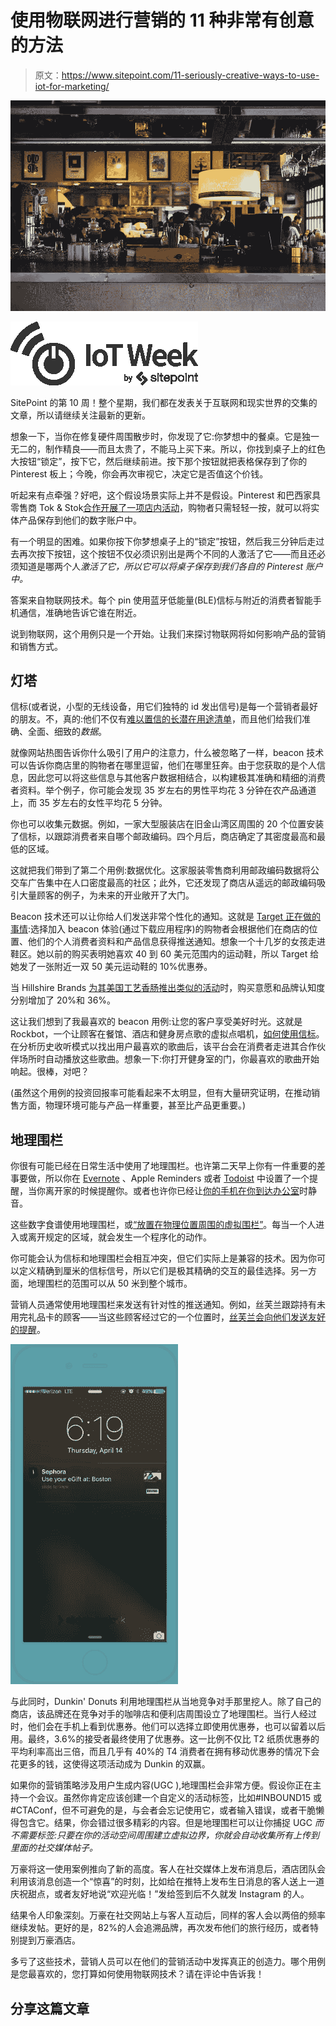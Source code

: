 # 使用物联网进行营销的 11 种非常有创意的方法

> 原文：<https://www.sitepoint.com/11-seriously-creative-ways-to-use-iot-for-marketing/>

![A busy venue](img/304ef18775b9b2ded0970ae44de6d1f4.png)

![IoTWeek_Gray](img/defe243339c5bf160966142955834754.png)

SitePoint 的第 10 周！整个星期，我们都在发表关于互联网和现实世界的交集的文章，所以请继续关注最新的更新。

想象一下，当你在修复硬件周围散步时，你发现了它:你梦想中的餐桌。它是独一无二的，制作精良——而且太贵了，不能马上买下来。所以，你找到桌子上的红色大按钮“锁定”，按下它，然后继续前进。按下那个按钮就把表格保存到了你的 Pinterest 板上；今晚，你会再次审视它，决定它是否值这个价钱。

听起来有点牵强？好吧，这个假设场景实际上并不是假设。Pinterest 和巴西家具零售商 Tok & Stok[合作开展了一项店内活动](http://www.adweek.com/news/technology/pinterests-real-world-pins-let-store-shoppers-save-real-items-virtual-boards-171815)，购物者只需轻轻一按，就可以将实体产品保存到他们的数字账户中。

有一个明显的困难。如果你按下你梦想桌子上的“锁定”按钮，然后我三分钟后走过去再次按下按钮，这个按钮不仅必须识别出是两个不同的人激活了它——而且还必须知道是哪两个人*激活了它，所以它可以将桌子保存到我们各自的 Pinterest 账户中。*

答案来自物联网技术。每个 pin 使用蓝牙低能量(BLE)信标与附近的消费者智能手机通信，准确地告诉它谁在附近。

说到物联网，这个用例只是一个开始。让我们来探讨物联网将如何影响产品的营销和销售方式。

## 灯塔

信标(或者说，小型的无线设备，用它们独特的 id 发出信号)是每一个营销者最好的朋友。不，真的:他们不仅有[难以置信的长潜在用途清单](http://blog.mowowstudios.com/2015/02/100-use-cases-examples-ibeacon-technology/)，而且他们给我们准确、全面、细致的*数据*。

就像网站热图告诉你什么吸引了用户的注意力，什么被忽略了一样，beacon 技术可以告诉你商店里的购物者在哪里逗留，他们在哪里狂奔。由于您获取的是个人信息，因此您可以将这些信息与其他客户数据相结合，以构建极其准确和精细的消费者资料。举个例子，你可能会发现 35 岁左右的男性平均花 3 分钟在农产品通道上，而 35 岁左右的女性平均花 5 分钟。

你也可以收集元数据。例如，一家大型服装店在旧金山湾区周围的 20 个位置安装了信标，以跟踪消费者来自哪个邮政编码。四个月后，商店确定了其密度最高和最低的区域。

这就把我们带到了第二个用例:数据优化。这家服装零售商利用邮政编码数据将公交车广告集中在人口密度最高的社区；此外，它还发现了商店从遥远的邮政编码吸引大量顾客的例子，为未来的开业敞开了大门。

Beacon 技术还可以让你给人们发送非常个性化的通知。这就是 [Target 正在做的事情](http://digiday.com/brands/target-beacons/):选择加入 beacon 体验(通过下载应用程序)的购物者会根据他们在商店的位置、他们的个人消费者资料和产品信息获得推送通知。想象一个十几岁的女孩走进鞋区。她以前的购买表明她喜欢 40 到 60 美元范围内的运动鞋，所以 Target 给她发了一张附近一双 50 美元运动鞋的 10%优惠券。

当 Hillshire Brands [为其美国工艺香肠推出类似的活动](http://www.adweek.com/news/technology/hillshire-brands-sees-20-jump-purchase-intent-beacons-159042)时，购买意愿和品牌认知度分别增加了 20%和 36%。

这让我们想到了我最喜欢的 beacon 用例:让您的客户享受美好时光。这就是 Rockbot，一个让顾客在餐馆、酒店和健身房点歌的虚拟点唱机，[如何使用信标](https://kontakt.io/blog/rockbot-use-case-infographic/)。在分析历史收听模式以找出用户最喜欢的歌曲后，该平台会在消费者走进其合作伙伴场所时自动播放这些歌曲。想象一下:你打开健身室的门，你最喜欢的歌曲开始响起。很棒，对吧？

(虽然这个用例的投资回报率可能看起来不太明显，但有大量研究证明，在推动销售方面，物理环境可能与产品一样重要，甚至比产品更重要。)

## 地理围栏

你很有可能已经在日常生活中使用了地理围栏。也许第二天早上你有一件重要的差事要做，所以你在 [Evernote](http://evernote.com) 、Apple Reminders 或者 [Todoist](https://todoist.com/) 中设置了一个提醒，当你离开家的时候提醒你。或者也许你已经让[你的手机在你到达办公室](https://ifttt.com/recipes/164966-mute-your-android-phone-when-you-arrive-at-work)时静音。

这些数字食谱使用地理围栏，或[“放置在物理位置周围的虚拟围栏”](https://solutionslab.vzw.com/article/sls-261-what-is-geofencing-and-how-can-it-help-your-marketing/)。每当一个人进入或离开规定的区域，就会发生一个程序化的动作。

你可能会认为信标和地理围栏会相互冲突，但它们实际上是兼容的技术。因为你可以定义精确到厘米的信标信号，所以它们是极其精确的交互的最佳选择。另一方面，地理围栏的范围可以从 50 米到整个城市。

营销人员通常使用地理围栏来发送有针对性的推送通知。例如，丝芙兰跟踪持有未用完礼品卡的顾客——当这些顾客经过它的一个位置时，[丝芙兰会向他们发送友好的提醒](http://info.localytics.com/blog/5-real-app-examples-of-killer-geofencing-push-notifications)。

[![Geofencing push notification](img/80e2e3ba622748a6e4ef86eb404cf138.png)](http://info.localytics.com/blog/5-real-app-examples-of-killer-geofencing-push-notifications)

与此同时，Dunkin' Donuts 利用地理围栏从当地竞争对手那里挖人。除了自己的商店，该品牌还在竞争对手的咖啡店和便利店周围设立了地理围栏。当行人经过时，他们会在手机上看到优惠券。他们可以选择立即使用优惠券，也可以留着以后用。最终，3.6%的接受者最终使用了优惠券。这一比例不仅比 T2 纸质优惠券的平均利率高出三倍，而且几乎有 40%的 T4 消费者在拥有移动优惠券的情况下会花更多的钱，这使得这项活动成为 Dunkin 的双赢。

如果你的营销策略涉及用户生成内容(UGC ),地理围栏会非常方便。假设你正在主持一个会议。虽然你肯定应该创建一个自定义的活动标签，比如#INBOUND15 或#CTAConf，但不可避免的是，与会者会忘记使用它，或者输入错误，或者干脆懒得包含它。结果，你会错过很多精彩的内容。但是地理围栏可以让你捕捉 UGC *而不需要标签:只要在你的活动空间周围建立虚拟边界，你就会自动收集所有上传到里面的社交媒体帖子。*

万豪将这一使用案例推向了新的高度。客人在社交媒体上发布消息后，酒店团队会利用该消息创造一个“惊喜”的时刻，比如给在推特上发布生日消息的客人送上一道庆祝甜点，或者友好地说“欢迎光临！”发给签到后不久就发 Instagram 的人。

结果令人印象深刻。万豪在社交网站上与客人互动后，同样的客人会以两倍的频率继续发帖。更好的是，82%的人会追溯品牌，再次发布他们的旅行经历，或者特别提到万豪酒店。

多亏了这些技术，营销人员可以在他们的营销活动中发挥真正的创造力。哪个用例是您最喜欢的，您打算如何使用物联网技术？请在评论中告诉我！

## 分享这篇文章